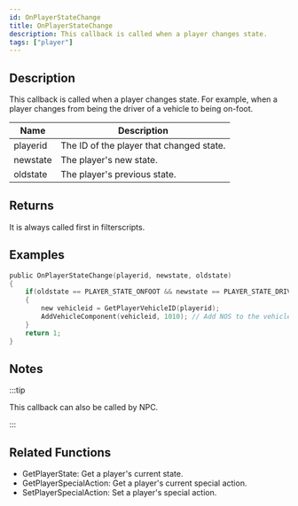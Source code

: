 ```yaml
---
id: OnPlayerStateChange
title: OnPlayerStateChange
description: This callback is called when a player changes state.
tags: ["player"]
---
```


<TagLinks />

## Description

This callback is called when a player changes state. For example, when a player changes from being the driver of a vehicle to being on-foot.

| Name     | Description                              |
| -------- | ---------------------------------------- |
| playerid | The ID of the player that changed state. |
| newstate | The player's new state.                  |
| oldstate | The player's previous state.             |

## Returns

It is always called first in filterscripts.

## Examples

```c
public OnPlayerStateChange(playerid, newstate, oldstate)
{
    if(oldstate == PLAYER_STATE_ONFOOT && newstate == PLAYER_STATE_DRIVER) // Player entered a vehicle as a driver
    {
        new vehicleid = GetPlayerVehicleID(playerid);
        AddVehicleComponent(vehicleid, 1010); // Add NOS to the vehicle
    }
    return 1;
}
```

## Notes

:::tip

This callback can also be called by NPC.

:::

## Related Functions

- GetPlayerState: Get a player's current state.
- GetPlayerSpecialAction: Get a player's current special action.
- SetPlayerSpecialAction: Set a player's special action.
